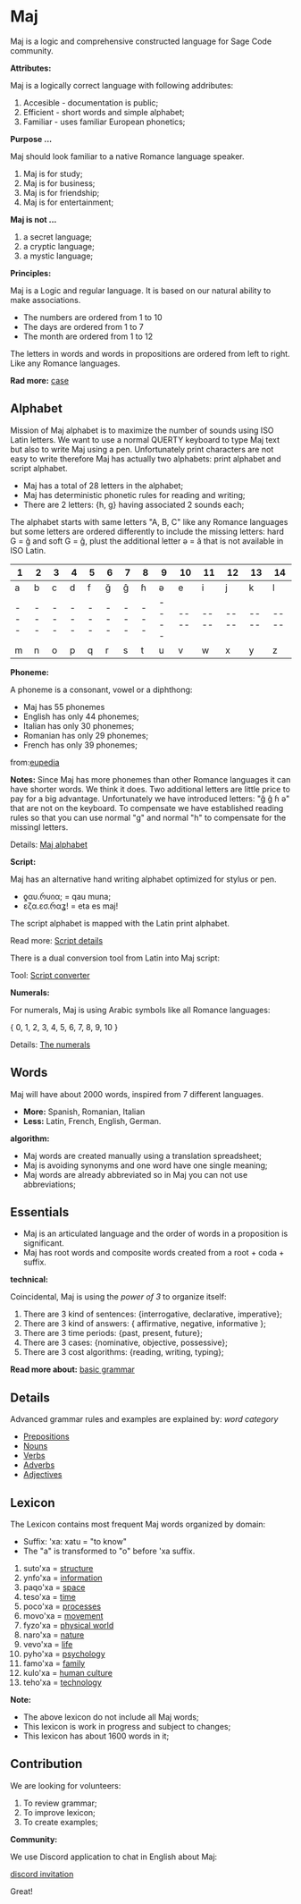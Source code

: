 # Maj

Maj is a logic and comprehensive constructed language for Sage Code community.

**Attributes:**

Maj is a logically correct language with following addributes:

1. Accesible - documentation is public;
2. Efficient - short words and simple alphabet;
3. Familiar  - uses familiar European phonetics;

**Purpose ...**

Maj should look familiar to a native Romance language speaker.

1. Maj is for study;
2. Maj is for business;
3. Maj is for friendship;
4. Maj is for entertainment;

**Maj is not ...**

1. a secret language;
1. a cryptic language;
1. a mystic language;

**Principles:**

Maj is a Logic and regular language. It is based on our natural ability to make associations. 

* The numbers are ordered from 1 to 10
* The days are ordered from 1 to 7
* The month are ordered from 1 to 12

The letters in words and words in propositions are ordered from left to right. Like any Romance languages.

**Rad more:** [case](case.md)

## Alphabet

Mission of Maj alphabet is to maximize the number of sounds using ISO Latin letters. We want to use a normal QUERTY keyboard to type Maj text but also to write Maj using a pen. Unfortunately print characters are not easy to write therefore Maj has actually two alphabets: print alphabet and script alphabet.

* Maj has a total of 28 letters in the alphabet;
* Maj has deterministic phonetic rules for reading and writing;
* There are 2 letters: {h, g} having associated 2 sounds each;

The alphabet starts with same letters "A, B, C" like any Romance languages but some letters are ordered differently to include the missing letters: hard G = ğ and soft G = ĝ, plust the additional letter ə = ă that is not available in ISO Latin.

 1 | 2 | 3 | 4 | 5 | 6 | 7 | 8 | 9  | 10 | 11 | 12 | 13 | 14   
---|---|---|---|---|---|---|---|----|----|----|----|----|----
a  | b | c | d | f | ğ | ĝ | ɦ | ə  | e  | i  | j  | k  | l 
---|---|---|---|---|---|---|---|----|----|----|----|----|----
m  | n | o | p | q | r | s | t | u  | v  | w  | x  | y  | z 


**Phoneme:**

A phoneme is a consonant, vowel or a diphthong:

* Maj has 55 phonemes 
* English has only 44 phonemes;
* Italian has only 30 phonemes;
* Romanian has only 29 phonemes;
* French has only 39 phonemes;

from:[eupedia](https://www.eupedia.com/linguistics/number_of_phonemes_in_european_languages.shtml)

**Notes:**
Since Maj has more phonemes than other Romance languages it can have shorter words. We think it does. Two additional letters are little price to pay for a big advantage. Unfortunately we have introduced letters: "ğ ĝ ɦ ə" that are not on the keyboard. To compensate we have established reading rules so that you can use normal "g" and normal "h" to compensate for the missingl letters. 

Details: [Maj alphabet](alphabet.md)

**Script:**

Maj has an alternative hand writing alphabet optimized for stylus or pen.

* ƍαυ.რυიα;   = qau muna;
* ɛζα.ɛσ.რαʓ! = eta es maj!

The script alphabet is mapped with the Latin print alphabet.

Read more: [Script details](script.md)

There is a dual conversion tool from Latin into Maj script:

Tool: [Script converter](https://lingojam.com/MajScript)

**Numerals:**

For numerals, Maj is using Arabic symbols like all Romance languages:

{ 0, 1, 2, 3, 4, 5, 6, 7, 8, 9, 10 }

Details: [The numerals](numerals.md)

## Words

Maj will have about 2000 words, inspired from 7 different languages.

* **More:** Spanish, Romanian, Italian 
* **Less:** Latin, French, English, German.

**algorithm:**

* Maj words are created manually using a translation spreadsheet;
* Maj is avoiding synonyms and one word have one single meaning;
* Maj words are already abbreviated so in Maj you can not use abbreviations;

## Essentials

* Maj is an articulated language and the order of words in a proposition is significant.
* Maj has root words and composite words created from a root + coda + suffix.

**technical:**

Coincidental, Maj is using the _power of 3_ to organize itself:

1. There are 3 kind of sentences: {interrogative, declarative, imperative};
1. There are 3 kind of answers: { affirmative, negative, informative };
1. There are 3 time periods: {past, present, future};
1. There are 3 cases: {nominative, objective, possessive};
1. There are 3 cost algorithms: {reading, writing, typing};

**Read more about:** [basic grammar](basic.md)

## Details

Advanced grammar rules and examples are explained by:  _word category_

* [Prepositions](preposition.md)
* [Nouns](nouns.md)
* [Verbs](verbs.md)
* [Adverbs](adverbs.md)
* [Adjectives](adjectives.md)

## Lexicon

The Lexicon contains most frequent Maj words organized by domain:

* Suffix: 'xa: xatu = "to know"
* The "a" is transformed to "o" before 'xa suffix.

1. suto'xa = [structure](words/structure.md)
1. ynfo'xa = [information](words/information.md)
1. paqo'xa = [space](words/space.md)
1. teso'xa = [time](words/time.md)
1. poco'xa = [processes](words/processes.md)
1. movo'xa = [movement](words/movement.md)
1. fyzo'xa = [physical world](words/physical_world.md)
1. naro'xa = [nature](words/nature.md)
1. vevo'xa = [life](words/life.md)
1. pyho'xa = [psychology](words/psychology.md)
1. famo'xa = [family](words/family.md)
1. kulo'xa = [human culture](words/human_culture.md)
1. teho'xa = [technology](words/technology.md)

**Note:**

* The above lexicon do not include all Maj words;
* This lexicon is work in progress and subject to changes;
* This lexicon has about 1600 words in it;

## Contribution

We are looking for volunteers:

1. To review grammar;
2. To improve lexicon;
3. To create examples;

**Community:**

We use Discord application to chat in English about Maj: 

[discord invitation](https://discord.gg/SRX3tse)

Great!
